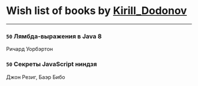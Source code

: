 # Wish list of books by [Kirill_Dodonov](https://www.facebook.com/app_scoped_user_id/870467263091830/)
---

### `50` Лямбда-выражения в Java 8
Ричард Уорбэртон

### `50` Секреты JavaScript ниндзя
Джон Резиг, Баэр Бибо

